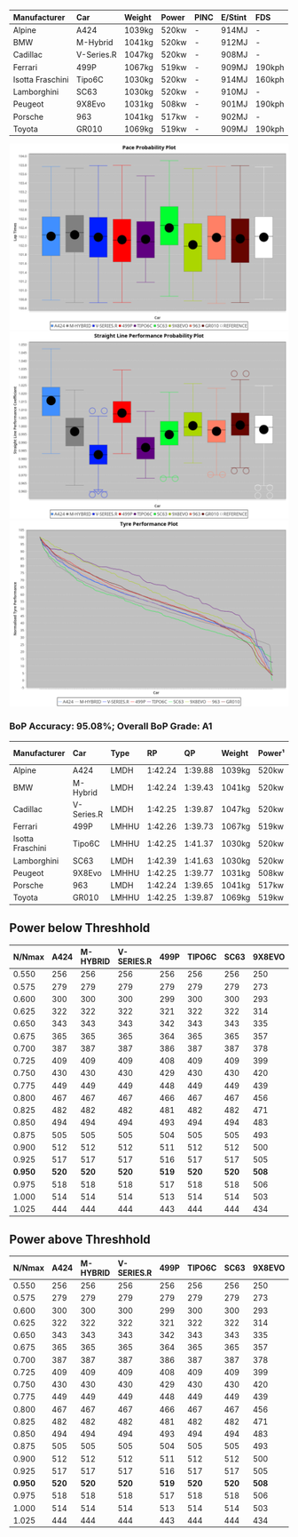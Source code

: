 | Manufacturer     | Car        | Weight | Power | PINC    | E/Stint | FDS     |
|:-|:-|:-|:-|:-|:-|:-|
| Alpine           | A424       | 1039kg | 520kw |    -    | 914MJ   |    -    |
| BMW              | M-Hybrid   | 1041kg | 520kw |    -    | 912MJ   |    -    |
| Cadillac         | V-Series.R | 1047kg | 520kw |    -    | 908MJ   |    -    |
| Ferrari          | 499P       | 1067kg | 519kw |    -    | 909MJ   | 190kph  |
| Isotta Fraschini | Tipo6C     | 1030kg | 520kw |    -    | 914MJ   | 160kph  |
| Lamborghini      | SC63       | 1030kg | 520kw |    -    | 910MJ   |    -    |
| Peugeot          | 9X8Evo     | 1031kg | 508kw |    -    | 901MJ   | 190kph  |
| Porsche          | 963        | 1041kg | 517kw |    -    | 902MJ   |    -    |
| Toyota           | GR010      | 1069kg | 519kw |    -    | 909MJ   | 190kph  |

![PACECHART](./IMG/AUTO.png)
![STRAIGHTLINEPERFORMANCECHART](./IMG/AUTO_sp.png)
![TYREPERFORMANCECHART](./IMG/AUTO_tw.png)

### BoP Accuracy: 95.08%; Overall BoP Grade: A1
| Manufacturer     | Car        | Type  | RP      | QP      | Weight | Power¹ | Threshhold | PINC    | Power² | E/Stint | AVG Vmax  | FDS     | RDLC | L/Stint | BOP-Grade | Model Accuracy | Model Points | Match%  | SimDiff |
|:-|:-|:-|:-|:-|:-|:-|:-|:-|:-|:-|:-|:-|:-|:-|:-|:-|:-|:-|:-|
| Alpine           | A424       | LMDH  | 1:42.24 | 1:39.88 | 1039kg | 520kw  | 0.0kph     |    -    | 520kw  |  914MJ  | 301.74kph |    -    | 1.01 | 33      | ~A1       | 86.43%         | 618          | 98.44%  | ±0.14s  |
| BMW              | M-Hybrid   | LMDH  | 1:42.24 | 1:39.43 | 1041kg | 520kw  | 0.0kph     |    -    | 520kw  |  912MJ  | 298.76kph |    -    | 1.01 | 33      | +A2       | 93.77%         | 1672         | 92.68%  | ±0.08s  |
| Cadillac         | V-Series.R | LMDH  | 1:42.25 | 1:39.87 | 1047kg | 520kw  | 0.0kph     |    -    | 520kw  |  908MJ  | 295.21kph |    -    | 1.01 | 33      | ~A1       | 83.12%         | 1921         | 100.00% | ±0.22s  |
| Ferrari          | 499P       | LMHHU | 1:42.26 | 1:39.73 | 1067kg | 519kw  | 0.0kph     |    -    | 519kw  |  909MJ  | 298.82kph | 190kph  | 1.02 | 33      | ~A1       | 69.49%         | 1950         | 100.00% | ±0.01s  |
| Isotta Fraschini | Tipo6C     | LMHHU | 1:42.25 | 1:41.37 | 1030kg | 520kw  | 0.0kph     |    -    | 520kw  |  914MJ  | 297.91kph | 160kph  | 1.08 | 33      | +C1       | 73.56%         | 64           | 75.40%  | ±0.16s  |
| Lamborghini      | SC63       | LMDH  | 1:42.39 | 1:41.63 | 1030kg | 520kw  | 0.0kph     |    -    | 520kw  |  910MJ  | 298.93kph |    -    | 1.06 | 33      | +B1       | 95.82%         | 459          | 89.20%  | ±0.13s  |
| Peugeot          | 9X8Evo     | LMHHU | 1:42.25 | 1:39.77 | 1031kg | 508kw  | 0.0kph     |    -    | 508kw  |  901MJ  | 298.60kph | 190kph  | 1.02 | 33      | ~A1       | 66.97%         | 221          | 100.00% | #       |
| Porsche          | 963        | LMDH  | 1:42.24 | 1:39.65 | 1041kg | 517kw  | 0.0kph     |    -    | 517kw  |  902MJ  | 298.11kph |    -    | 1.01 | 33      | ~A1       | 81.02%         | 5243         | 100.00% | ±0.18s  |
| Toyota           | GR010      | LMHHU | 1:42.25 | 1:39.87 | 1069kg | 519kw  | 0.0kph     |    -    | 519kw  |  909MJ  | 297.38kph | 190kph  | 1.02 | 33      | ~A1       | 73.70%         | 2701         | 100.00% | ±0.23s  |

## Power below Threshhold
| N/Nmax    | A424    | M-HYBRID | V-SERIES.R | 499P    | TIPO6C  | SC63    | 9X8EVO  | 963     | GR010   |
|:-|:-|:-|:-|:-|:-|:-|:-|:-|:-|
|  0.550    |  256    |  256     |  256       |  256    |  256    |  256    |  250    |  255    |  256    |
|  0.575    |  279    |  279     |  279       |  279    |  279    |  279    |  273    |  278    |  279    |
|  0.600    |  300    |  300     |  300       |  299    |  300    |  300    |  293    |  298    |  299    |
|  0.625    |  322    |  322     |  322       |  321    |  322    |  322    |  314    |  320    |  321    |
|  0.650    |  343    |  343     |  343       |  342    |  343    |  343    |  335    |  341    |  342    |
|  0.675    |  365    |  365     |  365       |  364    |  365    |  365    |  357    |  363    |  364    |
|  0.700    |  387    |  387     |  387       |  386    |  387    |  387    |  378    |  385    |  386    |
|  0.725    |  409    |  409     |  409       |  408    |  409    |  409    |  399    |  407    |  408    |
|  0.750    |  430    |  430     |  430       |  429    |  430    |  430    |  420    |  427    |  429    |
|  0.775    |  449    |  449     |  449       |  448    |  449    |  449    |  439    |  446    |  448    |
|  0.800    |  467    |  467     |  467       |  466    |  467    |  467    |  456    |  464    |  466    |
|  0.825    |  482    |  482     |  482       |  481    |  482    |  482    |  471    |  479    |  481    |
|  0.850    |  494    |  494     |  494       |  493    |  494    |  494    |  483    |  491    |  493    |
|  0.875    |  505    |  505     |  505       |  504    |  505    |  505    |  493    |  502    |  504    |
|  0.900    |  512    |  512     |  512       |  511    |  512    |  512    |  500    |  509    |  511    |
|  0.925    |  517    |  517     |  517       |  516    |  517    |  517    |  505    |  514    |  516    |
| **0.950** | **520** | **520**  | **520**    | **519** | **520** | **520** | **508** | **517** | **519** |
|  0.975    |  518    |  518     |  518       |  517    |  518    |  518    |  506    |  515    |  517    |
|  1.000    |  514    |  514     |  514       |  513    |  514    |  514    |  503    |  511    |  513    |
|  1.025    |  444    |  444     |  444       |  443    |  444    |  444    |  434    |  441    |  443    |

## Power above Threshhold
| N/Nmax    | A424    | M-HYBRID | V-SERIES.R | 499P    | TIPO6C  | SC63    | 9X8EVO  | 963     | GR010   |
|:-|:-|:-|:-|:-|:-|:-|:-|:-|:-|
|  0.550    |  256    |  256     |  256       |  256    |  256    |  256    |  250    |  255    |  256    |
|  0.575    |  279    |  279     |  279       |  279    |  279    |  279    |  273    |  278    |  279    |
|  0.600    |  300    |  300     |  300       |  299    |  300    |  300    |  293    |  298    |  299    |
|  0.625    |  322    |  322     |  322       |  321    |  322    |  322    |  314    |  320    |  321    |
|  0.650    |  343    |  343     |  343       |  342    |  343    |  343    |  335    |  341    |  342    |
|  0.675    |  365    |  365     |  365       |  364    |  365    |  365    |  357    |  363    |  364    |
|  0.700    |  387    |  387     |  387       |  386    |  387    |  387    |  378    |  385    |  386    |
|  0.725    |  409    |  409     |  409       |  408    |  409    |  409    |  399    |  407    |  408    |
|  0.750    |  430    |  430     |  430       |  429    |  430    |  430    |  420    |  427    |  429    |
|  0.775    |  449    |  449     |  449       |  448    |  449    |  449    |  439    |  446    |  448    |
|  0.800    |  467    |  467     |  467       |  466    |  467    |  467    |  456    |  464    |  466    |
|  0.825    |  482    |  482     |  482       |  481    |  482    |  482    |  471    |  479    |  481    |
|  0.850    |  494    |  494     |  494       |  493    |  494    |  494    |  483    |  491    |  493    |
|  0.875    |  505    |  505     |  505       |  504    |  505    |  505    |  493    |  502    |  504    |
|  0.900    |  512    |  512     |  512       |  511    |  512    |  512    |  500    |  509    |  511    |
|  0.925    |  517    |  517     |  517       |  516    |  517    |  517    |  505    |  514    |  516    |
| **0.950** | **520** | **520**  | **520**    | **519** | **520** | **520** | **508** | **517** | **519** |
|  0.975    |  518    |  518     |  518       |  517    |  518    |  518    |  506    |  515    |  517    |
|  1.000    |  514    |  514     |  514       |  513    |  514    |  514    |  503    |  511    |  513    |
|  1.025    |  444    |  444     |  444       |  443    |  444    |  444    |  434    |  441    |  443    |
